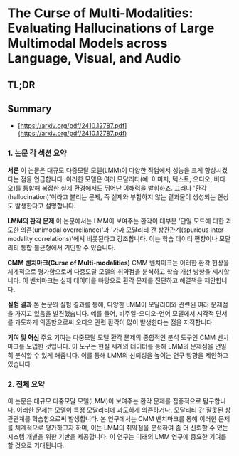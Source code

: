 # The Curse of Multi-Modalities: Evaluating Hallucinations of Large Multimodal Models across Language, Visual, and Audio
## TL;DR
## Summary
- [https://arxiv.org/pdf/2410.12787.pdf](https://arxiv.org/pdf/2410.12787.pdf)

### 1. 논문 각 섹션 요약

**서론**
이 논문은 대규모 다중모달 모델(LMM)이 다양한 작업에서 성능을 크게 향상시켰다는 점을 언급합니다. 이러한 모델은 여러 모달리티(예: 이미지, 텍스트, 오디오, 비디오)를 통합해 복잡한 실제 환경에서도 뛰어난 이해력을 발휘하죠. 그러나 '환각(hallucination)'이라고 불리는 문제, 즉 실제와 부합하지 않는 결과물이 생성되는 현상도 발생한다고 설명합니다.

**LMM의 환각 문제**
이 논문에서는 LMM이 보여주는 환각이 대부분 '단일 모드에 대한 과도한 의존(unimodal overreliance)'과 '가짜 모달리티 간 상관관계(spurious inter-modality correlations)'에서 비롯된다고 강조합니다. 이는 학습 데이터 편향이나 모달리티 통합 불균형에서 기인할 수 있습니다.

**CMM 벤치마크(Curse of Multi-modalities)**
CMM 벤치마크는 이러한 환각 현상을 체계적으로 평가함으로써 다중모달 모델의 취약점을 분석하고 학습 개선 방향을 제시합니다. 이 벤치마크는 실제 데이터를 바탕으로 환각 문제를 진단하고 해결책을 제안합니다.

**실험 결과**
본 논문의 실험 결과를 통해, 다양한 LMM이 모달리티와 관련된 여러 문제점을 가지고 있음을 발견했습니다. 예를 들어, 비주얼-오디오-언어 모델에서 시각적 단서를 과도하게 의존함으로써 오디오 관련 환각이 많이 발생한다는 점을 지적합니다.

**기여 및 혁신**
주요 기여는 다중모달 모델 환각 문제의 종합적인 분석 도구인 CMM 벤치마크를 도입한 것입니다. 이 도구는 현실 세계의 데이터를 통해 LMM의 문제점을 면밀히 분석할 수 있게 해줍니다. 이를 통해 LMM의 신뢰성을 높이는 연구 방향을 제안하고 있습니다.

### 2. 전체 요약
이 논문은 대규모 다중모달 모델(LMM)이 보여주는 환각 문제를 집중적으로 탐구합니다. 이러한 문제는 모델이 특정 모달리티에 과도하게 의존하거나, 모달리티 간 잘못된 상관관계를 학습함으로써 발생합니다. 본 연구에서는 CMM 벤치마크를 통해 이러한 문제를 체계적으로 평가하고자 하며, 이는 LMM의 취약점을 분석하여 좀 더 신뢰할 수 있는 시스템 개발을 위한 기반을 제공합니다. 이 연구는 미래의 LMM 연구에 중요한 기여를 할 것으로 기대됩니다.